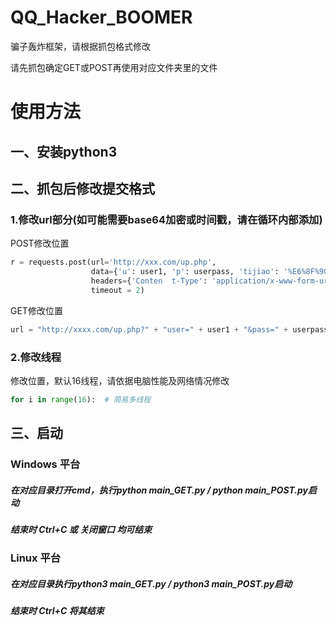 # QQ_Hacker_BOOMER

骗子轰炸框架，请根据抓包格式修改

请先抓包确定GET或POST再使用对应文件夹里的文件

# 使用方法

## 一、安装python3
## 二、抓包后修改提交格式
### 1.修改url部分(如可能需要base64加密或时间戳，请在循环内部添加)
POST修改位置
```python
r = requests.post(url='http://xxx.com/up.php',
                  data={'u': user1, 'p': userpass, 'tijiao': '%E6%8F%90%CD%8F%CD%8F%CD%8F%CD%8F%E4%BA%A4'},
                  headers={'Conten  t-Type': 'application/x-www-form-urlencoded'},
                  timeout = 2)
```
GET修改位置
```python
url = "http://xxxx.com/up.php?" + "user=" + user1 + "&pass=" + userpass
```
### 2.修改线程
修改位置，默认16线程，请依据电脑性能及网络情况修改
```python
for i in range(16):  # 简易多线程
```
## 三、启动
### Windows 平台
##### 在对应目录打开cmd，执行python main_GET.py / python main_POST.py启动
##### 结束时 Ctrl+C 或 关闭窗口 均可结束
### Linux 平台
##### 在对应目录执行python3 main_GET.py / python3 main_POST.py启动
##### 结束时 Ctrl+C 将其结束
